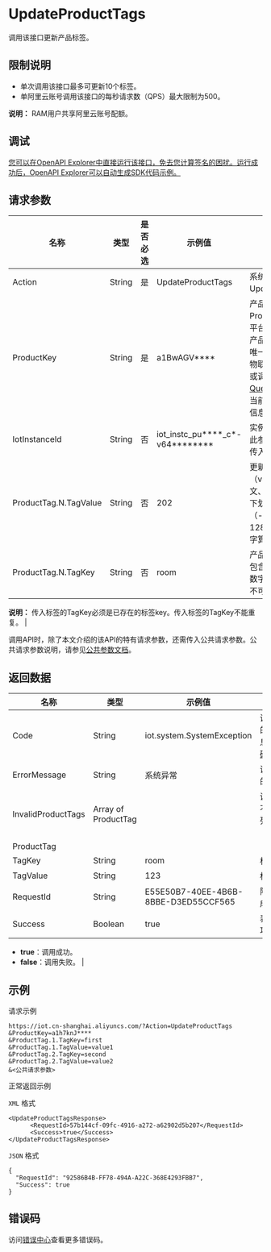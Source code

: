 # UpdateProductTags

调用该接口更新产品标签。

## 限制说明

-   单次调用该接口最多可更新10个标签。
-   单阿里云账号调用该接口的每秒请求数（QPS）最大限制为500。

**说明：** RAM用户共享阿里云账号配额。


## 调试

[您可以在OpenAPI Explorer中直接运行该接口，免去您计算签名的困扰。运行成功后，OpenAPI Explorer可以自动生成SDK代码示例。](https://api.aliyun.com/#product=Iot&api=UpdateProductTags&type=RPC&version=2018-01-20)

## 请求参数

|名称|类型|是否必选|示例值|描述|
|--|--|----|---|--|
|Action|String|是|UpdateProductTags|系统规定参数。取值：UpdateProductTags。 |
|ProductKey|String|是|a1BwAGV\*\*\*\*|产品的ProductKey。ProductKey是物联网平台为新建产品颁发的产品Key，作为其全局唯一标识符。您可以在物联网平台控制台查看或调用[QueryProductList](~~69271~~)查看当前账号下所有产品的信息。 |
|IotInstanceId|String|否|iot\_instc\_pu\*\*\*\*\_c\*-v64\*\*\*\*\*\*\*\*|实例ID。公共实例不传此参数，企业版实例需传入。 |
|ProductTag.N.TagValue|String|否|202|更新后的标签值（value）。可包含中文、英文字母、数字、下划线（\_）和连接号（-）。长度不可超过128字符。一个中文汉字算2字符。 |
|ProductTag.N.TagKey|String|否|room|产品标签键（key）。可包含英文大小写字母，数字和点号（.），长度不可超过30个字符。

 **说明：** 传入标签的TagKey必须是已存在的标签key。传入标签的TagKey不能重复。 |

调用API时，除了本文介绍的该API的特有请求参数，还需传入公共请求参数。公共请求参数说明，请参见[公共参数文档](~~30561~~)。

## 返回数据

|名称|类型|示例值|描述|
|--|--|---|--|
|Code|String|iot.system.SystemException|调用失败时，返回的错误码。更多信息，请参见[错误码](~~87387~~)。 |
|ErrorMessage|String|系统异常|调用失败时，返回的出错信息。 |
|InvalidProductTags|Array of ProductTag| |调用失败时，返回不合法的产品标签列表（**ProductTag**）。 |
|ProductTag| | | |
|TagKey|String|room|标签键。 |
|TagValue|String|123|标签值。 |
|RequestId|String|E55E50B7-40EE-4B6B-8BBE-D3ED55CCF565|阿里云为该请求生成的唯一标识符。 |
|Success|Boolean|true|表示是否调用成功。

 -   **true**：调用成功。
-   **false**：调用失败。 |

## 示例

请求示例

```
https://iot.cn-shanghai.aliyuncs.com/?Action=UpdateProductTags
&ProductKey=a1h7knJ****
&ProductTag.1.TagKey=first
&ProductTag.1.TagValue=value1
&ProductTag.2.TagKey=second
&ProductTag.2.TagValue=value2
&<公共请求参数>
```

正常返回示例

`XML` 格式

```
<UpdateProductTagsResponse>
      <RequestId>57b144cf-09fc-4916-a272-a62902d5b207</RequestId>
      <Success>true</Success>
</UpdateProductTagsResponse>
```

`JSON` 格式

```
{
  "RequestId": "92586B4B-FF78-494A-A22C-368E4293FBB7",
  "Success": true
}
```

## 错误码

访问[错误中心](https://error-center.alibabacloud.com/status/product/Iot)查看更多错误码。

